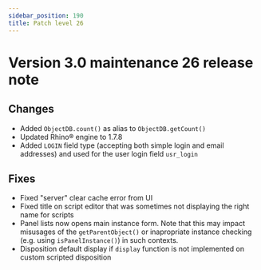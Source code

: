 ```yaml
---
sidebar_position: 190
title: Patch level 26
---
```


Version 3.0 maintenance 26 release note
=======================================

Changes
-------

- Added `ObjectDB.count()` as alias to `ObjectDB.getCount()`
- Updated Rhino&reg; engine to 1.7.8
- Added `LOGIN` field type (accepting both simple login and email addresses) and used for the user login field `usr_login`

Fixes
-----

- Fixed "server" clear cache error from UI
- Fixed title on script editor that was sometimes not displaying the right name for scripts
- Panel lists now opens main instance form. Note that this may impact misusages of the `getParentObject()` or inapropriate instance checking (e.g. using `isPanelInstance()`) in such contexts.
- Disposition default display if `display` function is not implemented on custom scripted disposition